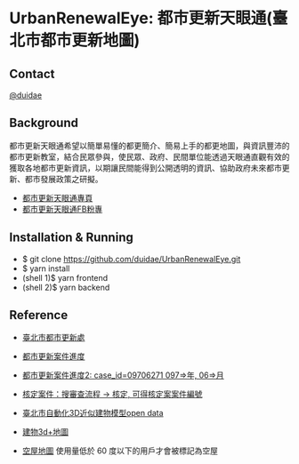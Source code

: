 # UrbanRenewalEye: 都市更新天眼通(臺北市都市更新地圖)


## Contact

[@duidae](https://github.com/duidae)

## Background

都市更新天眼通希望以簡單易懂的都更簡介、簡易上手的都更地圖，與資訊豐沛的都市更新教室，結合民眾參與，使民眾、政府、民間單位能透過天眼通直觀有效的獲取各地都市更新資訊，以期讓民間能得到公開透明的資訊、協助政府未來都市更新、都市發展政策之研擬。

* [都市更新天眼通專頁](https://urbanrenewaleye.df.r.appspot.com/)
* [都市更新天眼通FB粉專](https://www.facebook.com/urbanrenewaleye)


## Installation & Running
  * $ git clone https://github.com/duidae/UrbanRenewalEye.git
  * $ yarn install
  * (shell 1)$ yarn frontend
  * (shell 2)$ yarn backend

## Reference

* [臺北市都市更新處](https://uro.gov.taipei/Default.aspx)

* [都市更新案件進度](http://163.29.40.120/r_progress.aspx?case_id=08910130)

* [都市更新案件進度2: case_id=09706271 097=>年, 06=>月](http://www.gis.udd.taipei.gov.tw/r_progress.aspx?case_id=09706271)

* [核定案件：搜審查流程 -> 核定, 可得核定案案件編號](https://www.gis.udd.gov.taipei/ProjectSearch.aspx)

* [臺北市自動化3D近似建物模型open data](http://data.taipei/opendata/datalist/datasetMeta?oid=9b7d78d2-0d73-4b42-9b29-c1640efed0eb)

* [建物3d+地圖](http://sheethub.github.io/tpe3d/3dtaipei4347-2.html)

* [空屋地圖](https://buzzorange.com/2016/09/13/ko-p-talking-about-living-justic/) 使用量低於 60 度以下的用戶才會被標記為空屋
